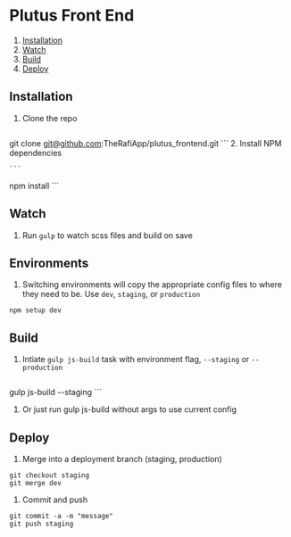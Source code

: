 # Plutus Front End

1. [Installation](#installation)
1. [Watch](#watch)
1. [Build](#build)
1. [Deploy](#deploy)
 

<a name="installation"></a>
## Installation

1. Clone the repo

    ```
  git clone git@github.com:TheRafiApp/plutus_frontend.git
    ```
2. Install NPM dependencies

    ```
  npm install
    ```


<a name="watch"></a>
## Watch

1. Run `gulp` to watch scss files and build on save

<a name="environments"></a>
## Environments

1. Switching environments will copy the appropriate config files to where they need to be. Use `dev`, `staging`, or `production`

  ```
  npm setup dev
  ```


<a name="build"></a>
## Build

1. Intiate `gulp js-build` task with environment flag, `--staging` or `--production`

    ```
  gulp js-build --staging
    ```

1. Or just run gulp js-build without args to use current config


<a name="deploy"></a>
## Deploy

1. Merge into a deployment branch (staging, production)

  ```
  git checkout staging
  git merge dev
  ```

1. Commit and push

  ```
  git commit -a -m "message"
  git push staging
  ```
